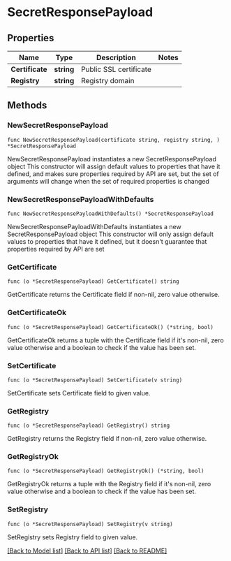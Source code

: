 # SecretResponsePayload

## Properties

Name | Type | Description | Notes
------------ | ------------- | ------------- | -------------
**Certificate** | **string** | Public SSL certificate | 
**Registry** | **string** | Registry domain | 

## Methods

### NewSecretResponsePayload

`func NewSecretResponsePayload(certificate string, registry string, ) *SecretResponsePayload`

NewSecretResponsePayload instantiates a new SecretResponsePayload object
This constructor will assign default values to properties that have it defined,
and makes sure properties required by API are set, but the set of arguments
will change when the set of required properties is changed

### NewSecretResponsePayloadWithDefaults

`func NewSecretResponsePayloadWithDefaults() *SecretResponsePayload`

NewSecretResponsePayloadWithDefaults instantiates a new SecretResponsePayload object
This constructor will only assign default values to properties that have it defined,
but it doesn't guarantee that properties required by API are set

### GetCertificate

`func (o *SecretResponsePayload) GetCertificate() string`

GetCertificate returns the Certificate field if non-nil, zero value otherwise.

### GetCertificateOk

`func (o *SecretResponsePayload) GetCertificateOk() (*string, bool)`

GetCertificateOk returns a tuple with the Certificate field if it's non-nil, zero value otherwise
and a boolean to check if the value has been set.

### SetCertificate

`func (o *SecretResponsePayload) SetCertificate(v string)`

SetCertificate sets Certificate field to given value.


### GetRegistry

`func (o *SecretResponsePayload) GetRegistry() string`

GetRegistry returns the Registry field if non-nil, zero value otherwise.

### GetRegistryOk

`func (o *SecretResponsePayload) GetRegistryOk() (*string, bool)`

GetRegistryOk returns a tuple with the Registry field if it's non-nil, zero value otherwise
and a boolean to check if the value has been set.

### SetRegistry

`func (o *SecretResponsePayload) SetRegistry(v string)`

SetRegistry sets Registry field to given value.



[[Back to Model list]](../README.md#documentation-for-models) [[Back to API list]](../README.md#documentation-for-api-endpoints) [[Back to README]](../README.md)


